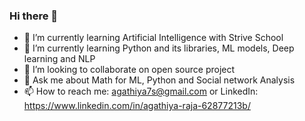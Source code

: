 ### Hi there 👋


- 🔭 I’m currently learning Artificial Intelligence with Strive School 
- 🌱 I’m currently learning Python and its libraries, ML models, Deep learning and NLP
- 👯 I’m looking to collaborate on open source project
- 💬 Ask me about Math for ML, Python and Social network Analysis
- 📫 How to reach me: agathiya7s@gmail.com or  LinkedIn: https://www.linkedin.com/in/agathiya-raja-62877213b/


